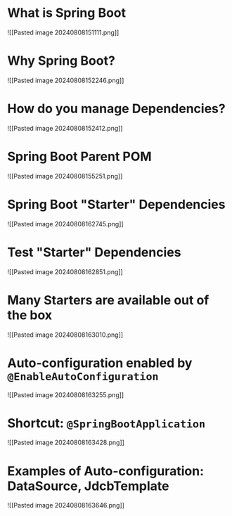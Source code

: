 

# What is Spring Boot

![[Pasted image 20240808151111.png]]

# Why Spring Boot?

![[Pasted image 20240808152246.png]]
# How do you manage Dependencies?

![[Pasted image 20240808152412.png]]

# Spring Boot Parent POM

![[Pasted image 20240808155251.png]]

# Spring Boot "Starter" Dependencies

![[Pasted image 20240808162745.png]]
# Test "Starter" Dependencies

![[Pasted image 20240808162851.png]]

# Many Starters are available out of the box

![[Pasted image 20240808163010.png]]

# Auto-configuration enabled by `@EnableAutoConfiguration`

![[Pasted image 20240808163255.png]]

# Shortcut: `@SpringBootApplication`

![[Pasted image 20240808163428.png]]

# Examples of Auto-configuration: DataSource, JdcbTemplate

![[Pasted image 20240808163646.png]]



